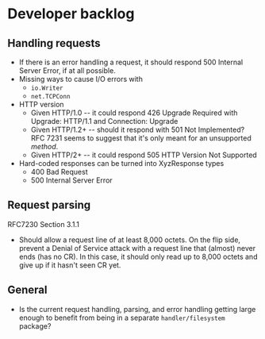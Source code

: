 # Developer backlog

## Handling requests

* If there is an error handling a request, it should respond 500 Internal Server Error, if at all possible.
* Missing ways to cause I/O errors with
  * `io.Writer`
  * `net.TCPConn`
* HTTP version
  * Given HTTP/1.0 -- it could respond 426 Upgrade Required with Upgrade: HTTP/1.1 and Connection: Upgrade
  * Given HTTP/1.2+ -- should it respond with 501 Not Implemented?
    RFC 7231 seems to suggest that it's only meant for an unsupported _method_.
  * Given HTTP/2+ -- it could respond 505 HTTP Version Not Supported
* Hard-coded responses can be turned into XyzResponse types
  * 400 Bad Request
  * 500 Internal Server Error


## Request parsing

RFC7230 Section 3.1.1

* Should allow a request line of at least 8,000 octets.  On the flip side, prevent a
  Denial of Service attack with a request line that (almost) never ends (has no CR).
  In this case, it should only read up to 8,000 octets and give up if it hasn't seen CR yet.


## General

* Is the current request handling, parsing, and error handling getting large enough to benefit from being in a separate
  `handler/filesystem` package?
